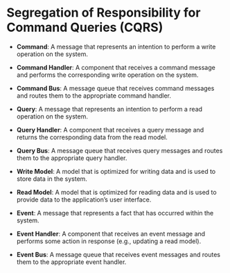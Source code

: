 # Segregation of Responsibility for Command Queries (CQRS)

- **Command**: A message that represents an intention to perform a write operation on the system.
- **Command Handler**: A component that receives a command message and performs the corresponding write operation on the system.
- **Command Bus**: A message queue that receives command messages and routes them to the appropriate command handler.

- **Query**: A message that represents an intention to perform a read operation on the system.
- **Query Handler**: A component that receives a query message and returns the corresponding data from the read model.
- **Query Bus**: A message queue that receives query messages and routes them to the appropriate query handler.

- **Write Model**: A model that is optimized for writing data and is used to store data in the system.
- **Read Model**: A model that is optimized for reading data and is used to provide data to the application’s user interface.

- **Event**: A message that represents a fact that has occurred within the system.
- **Event Handler**: A component that receives an event message and performs some action in response (e.g., updating a read model).
- **Event Bus**: A message queue that receives event messages and routes them to the appropriate event handler.
